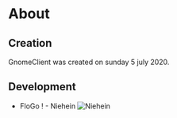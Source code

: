 # About
## Creation
GnomeClient was created on sunday 5 july 2020.

## Development

- FloGo ! - Niehein ![Niehein](https://cdn.discordapp.com/attachments/615446805190017045/742790676340801616/gnomehack_logo.png)
